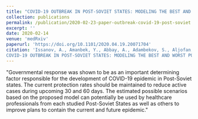 ```yaml
---
title: "COVID-19 OUTBREAK IN POST-SOVIET STATES: MODELING THE BEST AND WORST POSSIBLE SCENARIOS"
collection: publications
permalink: /publication/2020-02-23-paper-outbreak-covid-19-post-soviet
excerpt: ''
date: 2020-02-14
venue: 'medRxiv'
paperurl: 'https://doi.org/10.1101/2020.04.19.20071704'
citation: 'Issanov, A., Amanbek, Y., Abbay, A., Adambekov, S., Aljofan, M., Kashkynbayev, A., & Gaipov, A. (2020). 
COVID-19 OUTBREAK IN POST-SOVIET STATES: MODELING THE BEST AND WORST POSSIBLE SCENARIOS. medRxiv.'
---
```


"Governmental response was shown to be as an important determining factor responsible for the development of COVID-19 epidemic 
in Post-Soviet states. The current protection rates should be maintained to reduce active cases 
during upcoming 30 and 60 days. The estimated possible scenarios based on the proposed model 
can potentially be used by healthcare professionals from each studied Post-Soviet States 
as well as others to improve plans to contain the current and future epidemic."
